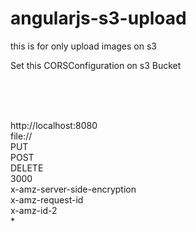 # angularjs-s3-upload
this is for only upload images on s3<br>

Set this CORSConfiguration on s3 Bucket


<?xml version="1.0" encoding="UTF-8"?><br>
<CORSConfiguration xmlns="http://s3.amazonaws.com/doc/2006-03-01/"><br>
    <CORSRule><br>
        <AllowedOrigin>http://localhost:8080</AllowedOrigin><br>
        <AllowedOrigin>file://</AllowedOrigin><br>
        <AllowedMethod>PUT</AllowedMethod><br>
        <AllowedMethod>POST</AllowedMethod><br>
        <AllowedMethod>DELETE</AllowedMethod><br>
        <MaxAgeSeconds>3000</MaxAgeSeconds><br>
        <ExposeHeader>x-amz-server-side-encryption</ExposeHeader><br>
        <ExposeHeader>x-amz-request-id</ExposeHeader><br>
        <ExposeHeader>x-amz-id-2</ExposeHeader><br>
        <AllowedHeader>*</AllowedHeader><br>
    </CORSRule><br>
</CORSConfiguration><br>


